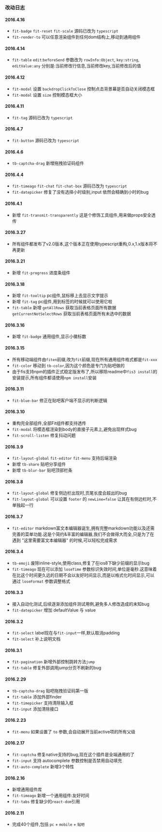 ### 改动日志

#### 2016.4.16

- `fit-badge` `fit-reset` `fit-scale` 源码已改为 `typescript`
- `fit-render-to` 可以任意渲染组件到任何dom结构上,移动到通用组件

#### 2016.4.14

- `fit-table` `edit`:`beforeSend` 参数改为 `rowInfo:Object`, `key:string`, `editValue:any` 分别是:当前修改行信息,当前修改key,当前修改后的值

#### 2016.4.12

- `fit-modal` 设置 `backdropClickToClose` 控制点击背景幕是否自动关闭模态框
- `fit-modal` 设置 `size` 控制模态框大小

#### 2016.4.11

- `fit-tag` 源码已改为 `typescript`

#### 2016.4.7

- `fit-button` 源码已改为 `typescript`

#### 2016.4.6

- `tb-captcha-drag` 新增拖拽验证码组件

#### 2016.4.4

- `fit-timeago` `fit-chat` `fit-chat-box` 源码已改为 `typescript`
- `fit-datepicker` 修复了没有选择小时级别,input 依然会精确到小时的bug

#### 2016.4.1

- 新增 `fit-transmit-transparently` 这是个修饰工具组件,用来做props安全透传

#### 2016.3.27

- 所有组件都发布了v2.0版本,这个版本正在使用typescript重构,0.x,1.x版本将不再更新

#### 2016.3.21

- 新增 `fit-progress` 进度条组件

#### 2016.3.18

- 新增 `fit-tooltip` pc组件,鼠标移上去显示文字提示
- 新增 `fit-tag` pc组件,用到标签的时候就可以使用它啦
- `fit-table` 新增 `getAllRows` 获取当前表格页面所有数据 `getCurrentNotSelectRows` 获取当前表格页面所有未选中的数据

#### 2016.3.16

- 新增 `fit-badge` 通用组件,显示小徽标数

#### 2016.3.15

- 所有移动端组件由`fiten`前缀,改为`fit`前缀,现在所有通用组件格式都是`fit-xxx`
- `fit-color` 移动到 `tb-color`,因为这个颜色是专门为贴吧做的
- 由于fis支持npm的插件正式稳定版发布了,所以移除readme中`fis3 install`的安装提示,所有组件都请使用`npm install`安装

#### 2016.3.11

- `fit-blue-bar` 修正在贴吧客户端不显示的判断逻辑

#### 2016.3.10
- 重构完全部组件,全部Fit组件都支持透传
- `fit-modal` 将模态框渲染到body的直接子元素上,避免出现样式bug
- `fit-scroll-listen` 修复抖动问题

#### 2016.3.9

- `fit-layout-global` `fit-editor` `fit-menu` 支持后端渲染
- 新增 `tb-share` 贴吧分享组件
- 新增 `tb-blur-bar` 贴吧顶部栏条

#### 2016.3.8

- `fit-layout-global` 修复侧边栏出现时,页尾长度会超出的bug
- `fit-layout-global` 可以设置 `footer` 的 `newLine=false` 让其在有侧边栏时,不单独起一行

#### 2016.3.7

- `fit-editor` markdown富文本编辑器诞生,拥有完整markdown功能以及还需完善的菜单功能.这是个简约&丰富的编辑器,我们不会做得大而全,只是为了在遇到 "这里需要富文本编辑器" 的时候,可以轻松完成需求

#### 2016.3.4

- `tb-emoji` 废除inline-style,使用class,修复了在ios8下缺少前缀的显示bug
- `fit-timeago` 现在可以添加 `loseTime` 参数标识失效时间,单位是毫秒.这意味着在比这个时间更久远的日期不会以友好时间显示,而是以格式化时间显示,可以通过 `loseFormat` 参数调整格式

#### 2016.3.3

- 接入自动化测试,后续逐渐添加组件测试用例,避免多人修改造成的未知bug
- `fit-datepicker` 增加 defaultValue 与 value

#### 2016.3.2

- `fit-select` label现在与`fit-input`一样,默认取消padding
- `fit-select` 补上说明文档

#### 2016.3.1

- `fit-pagination` 新增外部控制跳转方法`jump`
- `fit-table` 修复外部调用jump分页不刷新的bug

#### 2016.2.29

- `tb-captcha-drag` 贴吧拖拽验证码第一版
- `fit-table` 添加外部finder
- `fit-timepicker` 支持清除输入框
- `fit-input` 添加清除接口

#### 2016.2.23

- `fit-menu` 如果设置了 `to` 参数,会自动展开当前active项的所有父级

#### 2016.2.17

- `fit-captcha` 修复native支持的bug,现在这个插件是全端通用的了
- `fit-input` 支持 autocomplete 参数控制是否禁用自动填充
- `fit-auto-complete` 新增3个特性

#### 2016.2.16

- 新增通用组件库
- `fit-timeago` 新增一个通用组件:友好时间
- `fit-tabs` 修复缺少的`react-dom`引用

#### 2016.2.11

- 完成40个组件,包括 `pc` + `mobile` + `贴吧`